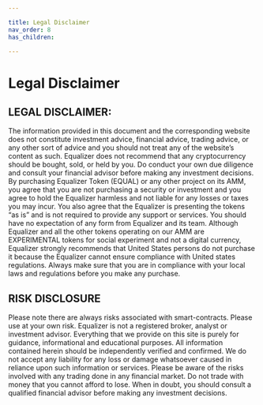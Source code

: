 ```yaml
---

title: Legal Disclaimer
nav_order: 8
has_children:

---
```


# Legal Disclaimer

## LEGAL DISCLAIMER:
The information provided in this document and the corresponding website does not constitute investment advice, financial advice, trading advice, or any other sort of advice and you should not treat any of the website’s content as such. Equalizer does not recommend that any cryptocurrency should be bought, sold, or held by you. Do conduct your own due diligence and consult your financial advisor before making any investment decisions. By purchasing Equalizer Token (EQUAL) or any other project on its AMM, you agree that you are not purchasing a security or investment and you agree to hold the Equalizer harmless and not liable for any losses or taxes you may incur. You also agree that the Equalizer is presenting the tokens “as is” and is not required to provide any support or services. You should have no expectation of any form from Equalizer and its team. Although Equalizer and all the other tokens operating on our AMM are EXPERIMENTAL tokens for social experiment and not a digital currency, Equalizer strongly recommends that United States persons do not purchase it because the Equalizer cannot ensure compliance with United states regulations. Always make sure that you are in compliance with your local laws and regulations before you make any purchase.



## RISK DISCLOSURE
Please note there are always risks associated with smart-contracts. Please use at your own risk. Equalizer is not a registered broker, analyst or investment advisor. Everything that we provide on this site is purely for guidance, informational and educational purposes. All information contained herein should be independently verified and confirmed. We do not accept any liability for any loss or damage whatsoever caused in reliance upon such information or services. Please be aware of the risks involved with any trading done in any financial market. Do not trade with money that you cannot afford to lose. When in doubt, you should consult a qualified financial advisor before making any investment decisions.

